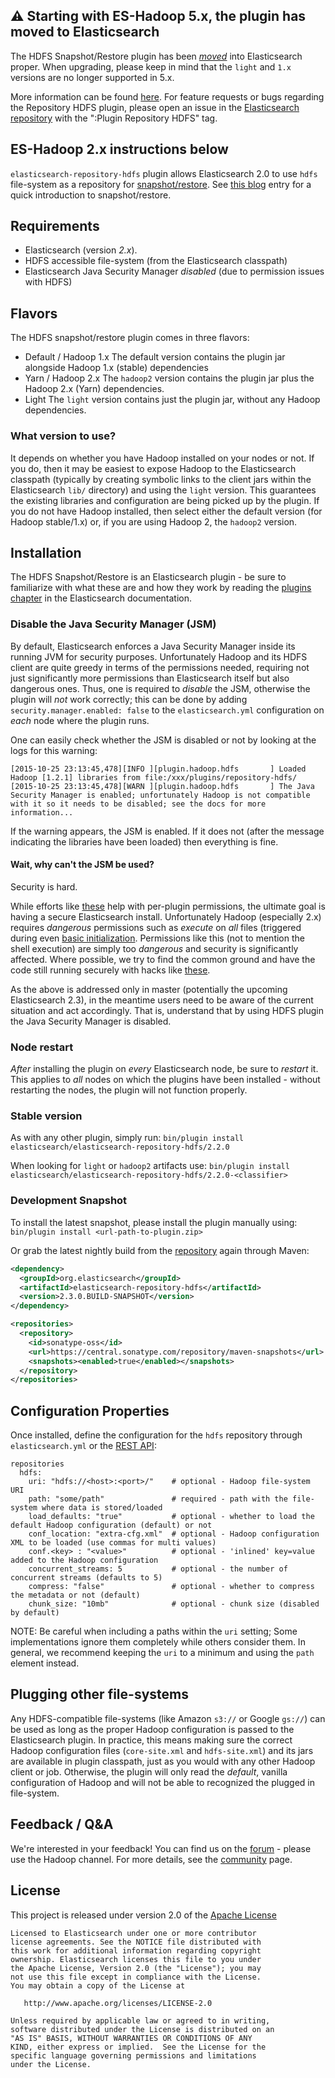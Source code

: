 ## :warning: Starting with ES-Hadoop 5.x, the plugin has moved to Elasticsearch

The HDFS Snapshot/Restore plugin has been [_moved_](https://github.com/elastic/elasticsearch/issues/15191) into Elasticsearch proper. When upgrading, please keep in mind that the `light` and `1.x` versions are no longer supported in 5.x. 

More information can be found [here](https://www.elastic.co/guide/en/elasticsearch/plugins/master/repository-hdfs.html). For feature requests or bugs regarding the Repository HDFS plugin, please open an issue in the [Elasticsearch repository](https://github.com/elastic/elasticsearch/issues) with the ":Plugin Repository HDFS" tag.

## ES-Hadoop 2.x instructions below

`elasticsearch-repository-hdfs` plugin allows Elasticsearch 2.0 to use `hdfs` file-system as a repository for [snapshot/restore](http://www.elasticsearch.org/guide/en/elasticsearch/reference/master/modules-snapshots.html). See [this blog](http://www.elasticsearch.org/blog/introducing-snapshot-restore/) entry for a quick introduction to snapshot/restore.

## Requirements
- Elasticsearch (version *2.x*).
- HDFS accessible file-system (from the Elasticsearch classpath)
- Elasticsearch Java Security Manager *disabled* (due to permission issues with HDFS)

## Flavors
The HDFS snapshot/restore plugin comes in three flavors:

* Default / Hadoop 1.x
The default version contains the plugin jar alongside Hadoop 1.x (stable) dependencies
* Yarn / Hadoop 2.x
The `hadoop2` version contains the plugin jar plus the Hadoop 2.x (Yarn) dependencies.
* Light
The `light` version contains just the plugin jar, without any Hadoop dependencies.

### What version to use?
It depends on whether you have Hadoop installed on your nodes or not. If you do, then it may be easiest to expose Hadoop to the Elasticsearch classpath (typically by creating symbolic links to the client jars within the Elasticsearch `lib/` directory) and using the `light` version.
This guarantees the existing libraries and configuration are being picked up by the plugin.
If you do not have Hadoop installed, then select either the default version (for Hadoop stable/1.x) or, if you are using Hadoop 2, the `hadoop2` version.

## Installation

The HDFS Snapshot/Restore is an Elasticsearch plugin - be sure to familiarize with what these are and how they work by reading the [plugins chapter](http://www.elasticsearch.org/guide/en/elasticsearch/reference/current/modules-plugins.html) in the Elasticsearch documentation.

### Disable the Java Security Manager (JSM)

By default, Elasticsearch enforces a Java Security Manager inside its running JVM for security purposes. Unfortunately Hadoop and its HDFS client are quite greedy in terms of the permissions needed, requiring not just significantly more permissions than Elasticsearch itself but also dangerous ones.
Thus, one is required to *disable* the JSM, otherwise the plugin will *not* work correctly; this can be done by adding `security.manager.enabled: false` to the `elasticsearch.yml` configuration on _each_ node where the plugin runs.

One can easily check whether the JSM is disabled or not by looking at the logs for this warning:
```
[2015-10-25 23:13:45,478][INFO ][plugin.hadoop.hdfs       ] Loaded Hadoop [1.2.1] libraries from file:/xxx/plugins/repository-hdfs/
[2015-10-25 23:13:45,478][WARN ][plugin.hadoop.hdfs       ] The Java Security Manager is enabled; unfortunately Hadoop is not compatible with it so it needs to be disabled; see the docs for more information...
```

If the warning appears, the JSM is enabled. If it does not (after the message indicating the libraries have been loaded) then everything is fine.

#### Wait, why can't the JSM be used?

Security is hard. 

While efforts like [these](https://github.com/elastic/elasticsearch/pull/14108) help with per-plugin permissions, the ultimate goal is having a secure Elasticsearch install. Unfortunately Hadoop (especially 2.x) requires _dangerous_ permissions such as _execute_ on _all_ files (triggered during even [basic initialization](https://github.com/apache/hadoop/blob/772ea7b41b06beaa1f4ac4fa86eac8d6e6c8cd36/hadoop-common-project/hadoop-common/src/main/java/org/apache/hadoop/util/Shell.java#L728). Permissions like this (not to mention the shell execution) are simply too _dangerous_ and security is significantly affected.
Where possible, we try to find the common ground and have the code still running securely with hacks like [these](https://github.com/elastic/elasticsearch/blob/105411060c44cd796187068abe9df6168ff9253b/core/src/main/java/org/elasticsearch/bootstrap/ESPolicy.java#L88).

As the above is addressed only in master (potentially the upcoming Elasticsearch 2.3), in the meantime users need to be aware of the current situation and act accordingly. That is, understand that by using HDFS plugin the Java Security
Manager is disabled.
 
### Node restart
_After_ installing the plugin on _every_ Elasticsearch node, be sure to _restart_ it. This applies to _all_ nodes on which the plugins have been installed - without restarting the nodes, the plugin will not function properly.

### Stable version
As with any other plugin, simply run:
`bin/plugin install elasticsearch/elasticsearch-repository-hdfs/2.2.0`

When looking for `light` or `hadoop2` artifacts use:
`bin/plugin install elasticsearch/elasticsearch-repository-hdfs/2.2.0-<classifier>`

### Development Snapshot
To install the latest snapshot, please install the plugin manually using:
`bin/plugin install <url-path-to-plugin.zip>`

Or grab the latest nightly build from the [repository](http://oss.sonatype.org/content/repositories/snapshots/org/elasticsearch/elasticsearch-repository-hdfs/) again through Maven:

```xml
<dependency>
  <groupId>org.elasticsearch</groupId>
  <artifactId>elasticsearch-repository-hdfs</artifactId>
  <version>2.3.0.BUILD-SNAPSHOT</version>
</dependency>
```

```xml
<repositories>
  <repository>
    <id>sonatype-oss</id>
    <url>https://central.sonatype.com/repository/maven-snapshots</url>
    <snapshots><enabled>true</enabled></snapshots>
  </repository>
</repositories>
```

## Configuration Properties

Once installed, define the configuration for the `hdfs` repository through `elasticsearch.yml` or the [REST API](http://www.elastic.co/guide/en/elasticsearch/reference/current/modules-snapshots.html):

```
repositories
  hdfs:
    uri: "hdfs://<host>:<port>/"    # optional - Hadoop file-system URI
    path: "some/path"               # required - path with the file-system where data is stored/loaded
    load_defaults: "true"           # optional - whether to load the default Hadoop configuration (default) or not
    conf_location: "extra-cfg.xml"  # optional - Hadoop configuration XML to be loaded (use commas for multi values)
    conf.<key> : "<value>"          # optional - 'inlined' key=value added to the Hadoop configuration
    concurrent_streams: 5           # optional - the number of concurrent streams (defaults to 5)
    compress: "false"               # optional - whether to compress the metadata or not (default)
    chunk_size: "10mb"              # optional - chunk size (disabled by default)
```

NOTE: Be careful when including a paths within the `uri` setting; Some implementations ignore them completely while others consider them. In general, we recommend keeping the `uri` to a minimum and using the `path` element
instead.

## Plugging other file-systems

Any HDFS-compatible file-systems (like Amazon `s3://` or Google `gs://`) can be used as long as the proper Hadoop configuration is passed to the Elasticsearch plugin. In practice, this means making sure the correct Hadoop configuration files (`core-site.xml` and `hdfs-site.xml`) and its jars are available in plugin classpath, just as you would with any other Hadoop client or job.
Otherwise, the plugin will only read the _default_, vanilla configuration of Hadoop and will not be able to recognized the plugged in file-system.

## Feedback / Q&A
We're interested in your feedback! You can find us on the [forum](https://discuss.elastic.co) - please use the Hadoop channel. For more details, see the [community](http://www.elasticsearch.org/community/) page.

## License
This project is released under version 2.0 of the [Apache License](http://www.apache.org/licenses/LICENSE-2.0)

```
Licensed to Elasticsearch under one or more contributor
license agreements. See the NOTICE file distributed with
this work for additional information regarding copyright
ownership. Elasticsearch licenses this file to you under
the Apache License, Version 2.0 (the "License"); you may
not use this file except in compliance with the License.
You may obtain a copy of the License at

   http://www.apache.org/licenses/LICENSE-2.0

Unless required by applicable law or agreed to in writing,
software distributed under the License is distributed on an
"AS IS" BASIS, WITHOUT WARRANTIES OR CONDITIONS OF ANY
KIND, either express or implied.  See the License for the
specific language governing permissions and limitations
under the License.
```

